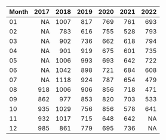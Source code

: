 |Month | 2017| 2018| 2019| 2020| 2021| 2022|
|:-----|----:|----:|----:|----:|----:|----:|
|01    |   NA| 1007|  817|  769|  761|  693|
|02    |   NA|  783|  616|  755|  528|  793|
|03    |   NA|  902|  736|  662|  618|  794|
|04    |   NA|  901|  919|  675|  601|  735|
|05    |   NA| 1006|  993|  693|  642|  722|
|06    |   NA| 1042|  898|  721|  684|  608|
|07    |   NA| 1118|  924|  787|  654|  479|
|08    |  918| 1006|  906|  856|  718|  471|
|09    |  862|  977|  853|  820|  703|  533|
|10    |  935| 1029|  756|  856|  578|  641|
|11    |  932| 1017|  715|  648|  642|   NA|
|12    |  985|  861|  779|  695|  736|   NA|

